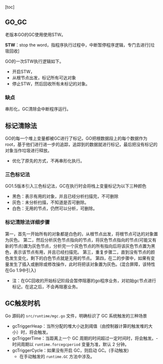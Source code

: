 [toc]

## GO_GC

老版本GO的GC使用使用STW。

**STW**：stop the word，指程序执行过程中，中断暂停程序逻辑，专门去进行[垃圾回收]

GO的一次STW执行逻辑如下。

- 开启STW，
- 从根节点出发，标记所有可达对象
- 停止STW，然后回收所有未标记的对象。

### 缺点

串形化，GC清除会中断程序运行。

## 标记清除法

GO的每一个堆上变量都被GC进行了标记，GO把根数据段上的每个数据作为root，基于他们进行进一步的追踪，追踪到的数据就进行标记，最后把没有标记的对象当作垃圾进行释放。

* 优化了原先的方式，不再串形化执行。

### 三色标记法

GO1.5版本引入三色标记法，GC在执行时会将栈上变量标记为以下三种颜色

* 黑色：表示有用的对象，并且已经分析扫描完，不可删除
* 灰色：未分析扫描，不知道是否可删除。
* 白色：无用的节点，仍然可以分析，可删除。

### 标记清除法详细步骤

第一，首先一开始所有的对象都是白色的，从根节点出发，将根节点可达的对象置为灰色。
第二，然后分析灰色节点指向的节点，将灰色节点指向的节点(可能又有新的节点)置为灰色节点，分析完一个灰色节点的所有指向后将该灰色节点置为黑色，表示该节点有用，并且已经扫描完。
第三，重复步骤二，直到没有节点的颜色发生变化，剩下的白色节点就是无用的节点。
第四，在二的步骤中，如果有变量发生了插入或删除或修改操作，此时将把该对象置为灰色。(混合屏障，该特性在Go 1.9中引入)

* 注：在GC回收的开始标记阶段会暂停阻塞的go程序业务，对初始gc节点进行标记，在这之后，不会再阻塞业务。

## GC触发时机

Go 源码的 `src/runtime/mgc.go` 文件，明确标识了 GC 系统触发的三种场景

- gcTriggerHeap：当所分配的堆大小达到阈值（由控制器计算的触发堆的大小）时，将会触发。
- gcTriggerTime：当距离上一个 GC 周期的时间超过一定时间时，将会触发。-时间周期以 `runtime.forcegcperiod` 变量为准，默认 2 分钟。
- gcTriggerCycle：如果没有开启 GC，则启动 GC。(手动触发)
  - 在手动触发的 `runtime.GC` 方法中涉及。